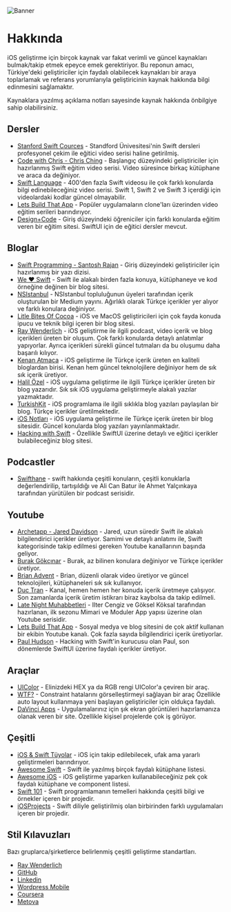 ![Banner](banner.png)

# Hakkında
iOS geliştirme için birçok kaynak var fakat verimli ve güncel kaynakları bulmak/takip etmek epeyce emek gerektiriyor. Bu reponun amacı, Türkiye'deki geliştiriciler için faydalı olabilecek kaynakları bir araya toplarlamak ve referans yorumlarıyla geliştiricinin kaynak hakkında bilgi edinmesini sağlamaktır.

Kaynaklara yazılmış açıklama notları sayesinde kaynak hakkında önbilgiye sahip olabilirsiniz.

## Dersler
- [Stanford Swift Cources](https://www.youtube.com/playlist?list=PL3d_SFOiG7_8ofjyKzX6Nl1wZehbdiZC_) - Standford Ünivesitesi'nin Swift dersleri profesyonel çekim ile eğitici video serisi haline getirilmiş.
- [Code with Chris - Chris Ching](https://codewithchris.com/how-to-make-an-iphone-app/) - Başlangıç düzeyindeki geliştiriciler için hazırlanmış Swift eğitim video serisi. Video süresince birkaç kütüphane ve araca da değiniyor.
- [Swift Language](https://www.youtube.com/playlist?list=PLxwBNxx9j4PUpjCEVwjqFvNecNvQ6Dj6G) - 400'den fazla Swift videosu ile çok farklı konularda bilgi edinebileceğiniz video serisi. Swift 1, Swift 2 ve Swift 3 içerdiği için videolardaki kodlar güncel olmayabilir.
- [Lets Build That App](https://www.letsbuildthatapp.com/) - Popüler uygulamaların clone'ları üzerinden video eğitim serileri barındırıyor.
- [Design+Code](https://designcode.io/courses/) - Giriş düzeyindeki öğreniciler için farklı konularda eğitim veren bir eğitim sitesi. SwiftUI için de eğitici dersler mevcut.


## Bloglar
- [Swift Programming - Santosh Rajan](https://medium.com/swift-programming/1-learn-swift-by-running-scripts-73fdf8507f4b) - Giriş düzeyindeki geliştiriciler için hazırlanmış bir yazı dizisi.
- [We ❤️ Swift](https://www.weheartswift.com) - Swift ile alakalı birden fazla konuya, kütüphaneye ve kod örneğine değinen bir blog sitesi. 
- [NSIstanbul](https://medium.com/nsistanbul) - NSIstanbul topluluğunun üyeleri tarafından içerik oluşturulan bir Medium yayını. Ağırlıklı olarak Türkçe içerikler yer alıyor ve farklı konulara değiniyor.
- [Litle Bites Of Cocoa](https://littlebitesofcocoa.com/) - iOS ve MacOS geliştiricileri için çok fayda konuda ipucu ve teknik bilgi içeren bir blog sitesi.
- [Ray Wenderlich](https://www.raywenderlich.com/category/swift) -  iOS geliştirme ile ilgili podcast, video içerik ve blog içerikleri üreten bir oluşum. Çok farklı konularda detaylı anlatımlar yapıyorlar. Ayrıca içerikleri sürekli güncel tutmaları da bu oluşumu daha başarılı kılıyor.
- [Kenan Atmaca](http://kenanatmaca.com/) - iOS geliştirme ile Türkçe içerik üreten en kaliteli bloglardan birisi. Kenan hem güncel teknolojilere değiniyor hem de sık sık içerik üretiyor.
- [Halil Özel](https://medium.com/@halilozel1903) - iOS uygulama geliştirme ile ilgili Türkçe içerikler üreten bir blog yazarıdır. Sık sık iOS uygulama geliştirmeyle alakalı yazılar yazmaktadır.
- [TurkishKit](https://medium.com/turkishkit) - iOS programlama ile ilgili sıklıkla blog yazıları paylaşılan bir blog. Türkçe içerikler üretilmektedir.
- [iOS Notları](https://iosnotlari.com/dersler/) - iOS uygulama geliştirme ile Türkçe içerik üreten bir blog sitesidir. Güncel konularda blog yazıları yayınlanmaktadır.
- [Hacking with Swift](https://www.hackingwithswift.com/) - Özellikle SwiftUI üzerine detaylı ve eğitici içerikler bulabileceğiniz blog sitesi.


## Podcastler

- [Swifthane](https://swifthane.com) - swift hakkında çeşitli konuların, çeşitli konuklarla değerlendirilip, tartışıldığı ve Ali Can Batur ile Ahmet Yalçınkaya tarafından yürütülen bir podcast serisidir.

## Youtube 
- [Archetapp - Jared Davidson](https://www.youtube.com/channel/UCDIBBmkZIB2hjBsk1hUImdA) - Jared, uzun süredir Swift ile alakalı bilgilendirici içerikler üretiyor. Samimi ve detaylı anlatımı ile, Swift kategorisinde takip edilmesi gereken Youtube kanallarının başında geliyor.
- [Burak Gökçınar](https://www.youtube.com/channel/UCz0MSOy_CIt32ISVz4KPnFA) - Burak, az bilinen konulara değiniyor ve Türkçe içerikler üretiyor.
- [Brian Advent](https://www.youtube.com/channel/UCysEngjfeIYapEER9K8aikw) - Brian, düzenli olarak video üretiyor ve güncel teknolojileri, kütüphaneleri sık sık kullanıyor.
- [Duc Tran](https://www.youtube.com/channel/UCvPFGq6luCqAVGiFpzTvkIA/videos) - Kanal, hemen hemen her konuda içerik üretmeye çalışıyor. Son zamanlarda içerik üretim istikrarı biraz kaybolsa da takip edilmeli.
- [Late Night Muhabbetleri](https://www.youtube.com/channel/UCjVMKSrhru8KSirbfzzFHpw) - Ilter Cengiz ve Göksel Köksal tarafından hazırlanan, ilk sezonu Mimari ve Moduler App yapısı üzerine olan Youtube serisidir.
- [Lets Build That App](https://www.youtube.com/channel/UCuP2vJ6kRutQBfRmdcI92mA/videos) - Sosyal medya ve blog sitesini de çok aktif kullanan bir ekibin Youtube kanalı. Çok fazla sayıda bilgilendirici içerik üretiyorlar.
- [Paul Hudson](https://www.youtube.com/channel/UCmJi5RdDLgzvkl3Ly0DRMlQ) - Hacking with Swift'in kurucusu olan Paul, son dönemlerde SwiftUI üzerine faydalı içerikler üretiyor.

## Araçlar
- [UIColor](http://uicolor.xyz/#/hex-to-ui) - Elinizdeki HEX ya da RGB rengi UIColor'a çeviren bir araç.
- [WTF?](https://www.wtfautolayout.com/) - Constraint hatalarını görselleştirmeyi sağlayan bir araç Özellikle auto layout kullanmaya yeni başlayan geliştiriciler için oldukça faydalı.
- [DaVinci Apps](https://davinciapps.com/) - Uygulamalarınız için şık ekran görüntüleri hazırlamanıza olanak veren bir site. Özellikle kişisel projelerde çok iş görüyor.

## Çeşitli
- [iOS & Swift Tüyolar](https://github.com/uy/iOS-Swift-Little-Tricks) - iOS için takip edilebilecek, ufak ama yararlı geliştirmeleri barındırıyor.
- [Awesome Swift](https://github.com/matteocrippa/awesome-swift) - Swift ile yazılmış birçok faydalı kütüphane listesi.
- [Awesome iOS](https://github.com/vsouza/awesome-ios) - iOS geliştirme yaparken kullanabileceğiniz pek çok faydalı kütüphane ve component listesi.
- [Swift 101](https://github.com/halilozel1903/Swift101) - Swift programlamanın temelleri hakkında çeşitli bilgi ve örnekler içeren bir projedir.
- [iOSProjects](https://github.com/halilozel1903/iOSProjects) -  Swift diliyle geliştirilmiş olan birbirinden farklı uygulamaları içeren bir projedir.

## Stil Kılavuzları
Bazı gruplarca/şirketlerce belirlenmiş çeşitli geliştirme standartları. 
- [Ray Wenderlich](https://github.com/raywenderlich/swift-style-guide)
- [GitHub](https://github.com/github/swift-style-guide)
- [Linkedin](https://github.com/linkedin/swift-style-guide)
- [Wordpress Mobile](https://github.com/wordpress-mobile/swift-style-guide)
- [Coursera](https://github.com/coursera/swift-style-guide)
- [Metova](https://github.com/metova/swift-style-guide)
